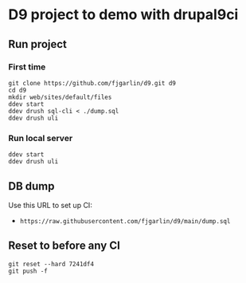 # D9 project to demo with drupal9ci

## Run project

### First time

```
git clone https://github.com/fjgarlin/d9.git d9
cd d9
mkdir web/sites/default/files
ddev start
ddev drush sql-cli < ./dump.sql
ddev drush uli
```

### Run local server

```
ddev start
ddev drush uli
```

## DB dump

Use this URL to set up CI:
* `https://raw.githubusercontent.com/fjgarlin/d9/main/dump.sql`


## Reset to before any CI

```
git reset --hard 7241df4
git push -f
```
